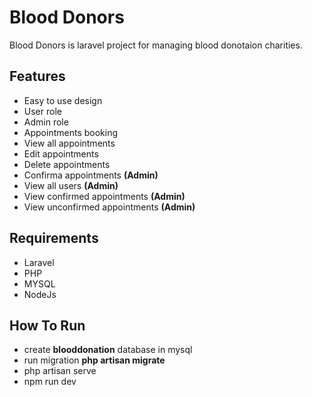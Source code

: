# Blood Donors
Blood Donors is laravel project for managing blood donotaion charities.  

## Features

- Easy to use design
- User role
- Admin role
- Appointments booking
- View all appointments 
- Edit appointments
- Delete appointments
- Confirma appointments **(Admin)**
- View all users **(Admin)**
- View confirmed appointments **(Admin)**
- View unconfirmed appointments **(Admin)**

## Requirements

- Laravel
- PHP
- MYSQL
- NodeJs

## How To Run


- create **blooddonation** database in mysql
- run migration **php artisan migrate**
- php artisan serve
- npm run dev